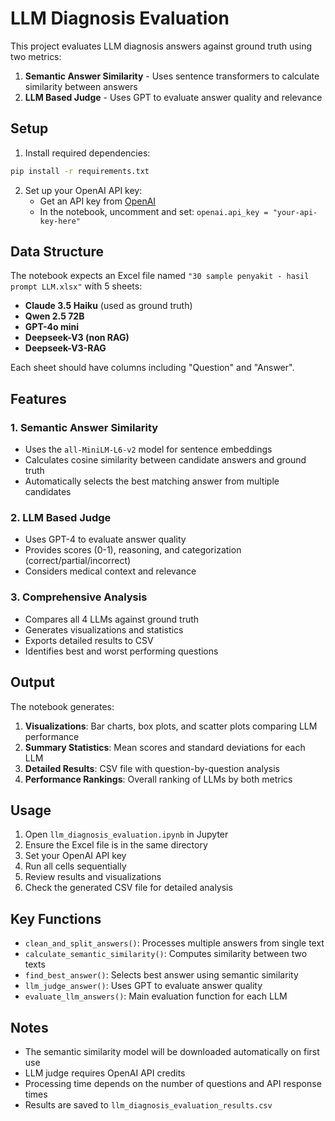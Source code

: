 # LLM Diagnosis Evaluation

This project evaluates LLM diagnosis answers against ground truth using two metrics:
1. **Semantic Answer Similarity** - Uses sentence transformers to calculate similarity between answers
2. **LLM Based Judge** - Uses GPT to evaluate answer quality and relevance

## Setup

1. Install required dependencies:
```bash
pip install -r requirements.txt
```

2. Set up your OpenAI API key:
   - Get an API key from [OpenAI](https://platform.openai.com/api-keys)
   - In the notebook, uncomment and set: `openai.api_key = "your-api-key-here"`

## Data Structure

The notebook expects an Excel file named `"30 sample penyakit - hasil prompt LLM.xlsx"` with 5 sheets:
- **Claude 3.5 Haiku** (used as ground truth)
- **Qwen 2.5 72B**
- **GPT-4o mini**
- **Deepseek-V3 (non RAG)**
- **Deepseek-V3-RAG**

Each sheet should have columns including "Question" and "Answer".

## Features

### 1. Semantic Answer Similarity
- Uses the `all-MiniLM-L6-v2` model for sentence embeddings
- Calculates cosine similarity between candidate answers and ground truth
- Automatically selects the best matching answer from multiple candidates

### 2. LLM Based Judge
- Uses GPT-4 to evaluate answer quality
- Provides scores (0-1), reasoning, and categorization (correct/partial/incorrect)
- Considers medical context and relevance

### 3. Comprehensive Analysis
- Compares all 4 LLMs against ground truth
- Generates visualizations and statistics
- Exports detailed results to CSV
- Identifies best and worst performing questions

## Output

The notebook generates:
1. **Visualizations**: Bar charts, box plots, and scatter plots comparing LLM performance
2. **Summary Statistics**: Mean scores and standard deviations for each LLM
3. **Detailed Results**: CSV file with question-by-question analysis
4. **Performance Rankings**: Overall ranking of LLMs by both metrics

## Usage

1. Open `llm_diagnosis_evaluation.ipynb` in Jupyter
2. Ensure the Excel file is in the same directory
3. Set your OpenAI API key
4. Run all cells sequentially
5. Review results and visualizations
6. Check the generated CSV file for detailed analysis

## Key Functions

- `clean_and_split_answers()`: Processes multiple answers from single text
- `calculate_semantic_similarity()`: Computes similarity between two texts
- `find_best_answer()`: Selects best answer using semantic similarity
- `llm_judge_answer()`: Uses GPT to evaluate answer quality
- `evaluate_llm_answers()`: Main evaluation function for each LLM

## Notes

- The semantic similarity model will be downloaded automatically on first use
- LLM judge requires OpenAI API credits
- Processing time depends on the number of questions and API response times
- Results are saved to `llm_diagnosis_evaluation_results.csv` 